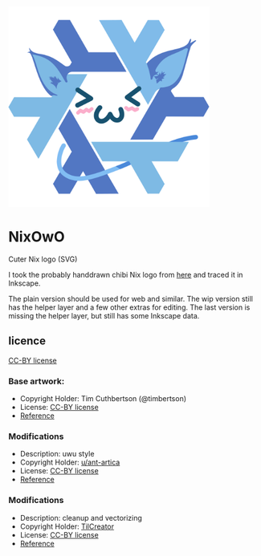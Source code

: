 <img alt="Nix logo wiht smiling face, cat like ears and a tail" src="./NixOwO_plain.svg" style="width: 400px;">

# NixOwO
Cuter Nix logo (SVG)

I took the probably handdrawn chibi Nix logo from [here](https://github.com/TheDarkBug/uwufetch/blob/main/res/nixos.png) and traced it in Inkscape.

The plain version should be used for web and similar. The wip version still has the helper layer and a few other extras for editing. The last version is missing the helper layer, but still has some Inkscape data.

## licence
[CC-BY license](https://creativecommons.org/licenses/by/4.0/)
### Base artwork:
- Copyright Holder: Tim Cuthbertson (@timbertson)
- License: [CC-BY license](https://creativecommons.org/licenses/by/4.0/)
- [Reference](https://github.com/NixOS/nixos-artwork/tree/master/logo#nixos-logo)
### Modifications
- Description: uwu style
- Copyright Holder: [u/ant-artica](https://www.reddit.com/user/ant-artica)
- License: [CC-BY license](https://creativecommons.org/licenses/by/4.0/)
- [Reference](https://www.reddit.com/r/linuxmasterrace/comments/lzdwl4/nixowos/)
### Modifications
- Description: cleanup and vectorizing
- Copyright Holder: [TilCreator](https://tils.pw)
- License: [CC-BY license](https://creativecommons.org/licenses/by/4.0/)
- [Reference](https://github.com/TilCreator/NixOwO)
